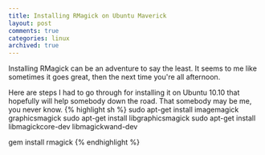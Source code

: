 ```yaml
---
title: Installing RMagick on Ubuntu Maverick
layout: post
comments: true
categories: linux
archived: true
---
```

Installing RMagick can be an adventure to say the least. It seems to me like sometimes it goes great, then the next time you're all afternoon.


Here are steps I had to go through for installing it on Ubuntu 10.10 that hopefully will help somebody down the road. That somebody may be me, you never know.
{% highlight sh %}
sudo apt-get install imagemagick graphicsmagick
sudo apt-get install libgraphicsmagick
sudo apt-get install libmagickcore-dev libmagickwand-dev

gem install rmagick
{% endhighlight %}
